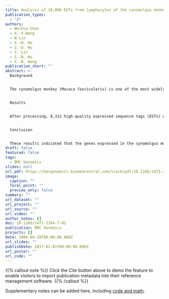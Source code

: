 ```yaml
---
title: Analysis of 10,000 ESTs from lymphocytes of the cynomolgus monkey to  improve our understanding of its immune system
publication_types:
  - "2"
authors:
  - Weihua-Chen
  - X.-X.Wang
  - W.Lin
  - X.-W. He
  - Z.-Q. Wu
  - Y. Lin
  - S.-N. Hu
  - X.-N. Wang
publication_short: ""
abstract: >-
  Background


  The cynomolgus monkey (Macaca fascicularis) is one of the most widely used surrogate animal models for an increasing number of human diseases and vaccines, especially immune-system-related ones. Towards a better understanding of the gene expression background upon its immunogenetics, we constructed a cDNA library from Epstein-Barr virus (EBV)-transformed B lymphocytes of a cynomolgus monkey and sequenced 10,000 randomly picked clones.


  Results


  After processing, 8,312 high-quality expressed sequence tags (ESTs) were generated and assembled into 3,728 unigenes. Annotations of these uniquely expressed transcripts demonstrated that out of the 2,524 open reading frame (ORF) positive unigenes (mitochondrial and ribosomal sequences were not included), 98.8% shared significant similarities (E-value less than 1e-10) with the NCBI nucleotide (nt) database, while only 67.7% (E-value less than 1e-5) did so with the NCBI non-redundant protein (nr) database. Further analysis revealed that 90.0% of the unigenes that shared no similarities to the nr database could be assigned to human chromosomes, in which 75 did not match significantly to any cynomolgus monkey and human ESTs. The mapping regions to known human genes on the human genome were described in detail. The protein family and domain analysis revealed that the first, second and fourth of the most abundantly expressed protein families were all assigned to immunoglobulin and major histocompatibility complex (MHC)-related proteins. The expression profiles of these genes were compared with that of homologous genes in human blood, lymph nodes and a RAMOS cell line, which demonstrated expression changes after transformation with EBV. The degree of sequence similarity of the MHC class I and II genes to the human reference sequences was evaluated. The results indicated that class I molecules showed weak amino acid identities (<90%), while class II showed slightly higher ones.


  Conclusion


  These results indicated that the genes expressed in the cynomolgus monkey could be used to identify novel protein-coding genes and revise those incomplete or incorrect annotations in the human genome by comparative methods, since the old world monkeys and humans share high similarities at the molecular level, especially within coding regions. The identification of multiple genes involved in the immune response, their sequence variations to the human homologues, and their responses to EBV infection could provide useful information to improve our understanding of the cynomolgus monkey immune system.
draft: false
featured: false
tags:
  - BMC Genomics
slides: null
url_pdf: https://bmcgenomics.biomedcentral.com/track/pdf/10.1186/1471-2164-7-82.pdf
image:
  caption: ""
  focal_point: ""
  preview_only: false
summary: ""
url_dataset: ""
url_project: ""
url_source: ""
url_video: ""
author_notes: []
doi: 10.1186/1471-2164-7-82
publication: BMC Genomics
projects: []
date: 2006-04-18T00:00:00.000Z
url_slides: ""
publishDate: 2017-01-01T00:00:00.000Z
url_poster: ""
url_code: ""
---
```


{{% callout note %}}
Click the *Cite* button above to demo the feature to enable visitors to import publication metadata into their reference management software.
{{% /callout %}}

Supplementary notes can be added here, including [code and math](https://bmcgenomics.biomedcentral.com/articles/10.1186/1471-2164-7-82#Sec19).
